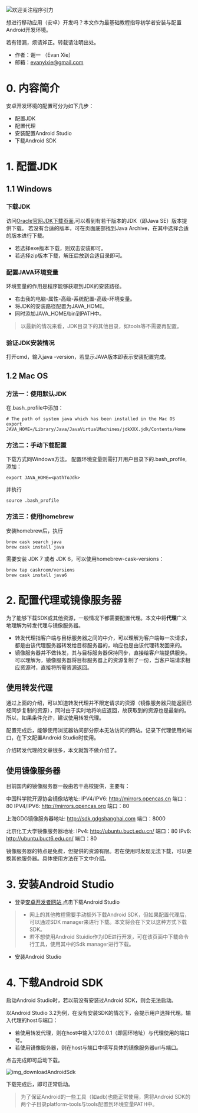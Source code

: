 ![欢迎关注程序引力](https://upload-images.jianshu.io/upload_images/14342329-acd327916ea5ec23.png?imageMogr2/auto-orient/strip%7CimageView2/2/w/1240)

想进行移动应用（安卓）开发吗？本文作为最基础教程指导初学者安装与配置Android开发环境。

若有错漏，烦请斧正。转载请注明出处。
* 作者：谢一 （Evan Xie）
* 邮箱：evanyixie@gmail.com

# 0. 内容简介
安卓开发环境的配置可分为如下几步：
* 配置JDK
* 配置代理
* 安装配置Android Studio
* 下载Android SDK

# 1. 配置JDK
## 1.1 Windows
### 下载JDK
访问[Oracle官网JDK下载页面](https://www.oracle.com/technetwork/java/javase/downloads/index.html),可以看到有若干版本的JDK（即Java SE）版本提供下载。
若没有合适的版本，可在页面底部找到Java Archive，在其中选择合适的版本进行下载。

* 若选择exe版本下载，则双击安装即可。
* 若选择zip版本下载，解压后放到合适目录即可。

### 配置JAVA环境变量
环境变量的作用是程序能够获取到JDK的安装路径。
+ 右击我的电脑-属性-高级-系统配置-高级-环境变量。
+ 将JDK的安装路径配置为JAVA_HOME。
+ 同时添加JAVA_HOME/bin到PATH中。
> 以最新的情况来看，JDK目录下的其他目录，如tools等不需要再配置。

### 验证JDK安装情况
打开cmd，输入java -version，若显示JAVA版本即表示安装配置完成。

## 1.2 Mac OS
### 方法一：使用默认JDK
在.bash_profile中添加：
```
# The path of system java which has been installed in the Mac OS
export JAVA_HOME=/Library/Java/JavaVirtualMachines/jdkXXX.jdk/Contents/Home
```

### 方法二：手动下载配置
下载方式同Windows方法。
配置环境变量则需打开用户目录下的.bash_profile,添加：
```
export JAVA_HOME=<pathToJdk>
```
并执行
```
source .bash_profile
```

### 方法三：使用homebrew
安装homebrew后，执行
```
brew cask search java
brew cask install java
```
需要安装 JDK 7 或者 JDK 6，可以使用homebrew-cask-versions：
```
brew tap caskroom/versions
brew cask install java6
```



# 2. 配置代理或镜像服务器
为了能够下载SDK或其他资源，一般情况下都需要配置代理。本文中将**代理**广义地理解为转发代理与镜像服务器。
* 转发代理指客户端与目标服务器之间的中介，可以理解为客户端每一次请求，都是由该代理服务器转发给目标服务器的，响应也是由该代理转发回来的。
* 镜像服务器并不做转发，其与目标服务器保持同步，直接给客户端提供服务。可以理解为，镜像服务器将目标服务器上的资源复制了一份，当客户端请求相应资源时，直接将所需资源返回。

## 使用转发代理
通过上面的介绍，可以知道转发代理并不限定请求的资源（镜像服务器只能返回已经同步复制的资源），同时由于实时地将响应返回，故获取到的资源也是最新的。所以，如果条件允许，建议使用转发代理。

配置完成后，能够使用浏览器访问部分原本无法访问的网站。记录下代理使用的端口，在下文配置Android Studio时使用。

介绍转发代理的文章很多，本文就暂不做介绍了。


## 使用镜像服务器
目前国内的镜像服务器一般由若干高校提供，主要有：

中国科学院开源协会镜像站地址:
IPV4/IPV6: http://mirrors.opencas.cn 端口：80
IPV4/IPV6: http://mirrors.opencas.org 端口：80

上海GDG镜像服务器地址:
http://sdk.gdgshanghai.com 端口：8000

北京化工大学镜像服务器地址:
IPv4: http://ubuntu.buct.edu.cn/ 端口：80
IPv6: http://ubuntu.buct6.edu.cn/ 端口：80

镜像服务器的特点是免费，但提供的资源有限。若在使用时发现无法下载，可以更换其他服务器。具体使用方法在下文中介绍。

# 3. 安装Android Studio
* 登录[安卓开发者网站](https://developer.android.com/studio/),点击下载Android Studio
> * 网上的其他教程需要手动额外下载Android SDK，但如果配置代理后，可以通过SDK manager来进行下载。本文将会在下文以这种方式下载SDK。
> * 若不想使用Android Stuidio作为IDE进行开发，可在该页面中下载命令行工具，使用其中的Sdk manager进行下载。

* 安装Android Studio

# 4. 下载Android SDK
启动Android Studio时，若以前没有安装过Android SDK，则会无法启动。

以Android Studio 3.2为例，在没有安装SDK的情况下，会提示用户选择代理。输入代理的host与端口：
* 若使用转发代理，则在host中输入127.0.0.1（即回环地址）与代理使用的端口号。
* 若使用镜像服务器，则在host与端口中填写具体的镜像服务器url与端口。

点击完成即可启动下载。

![img_downloadAndroidSdk](http://upload-images.jianshu.io/upload_images/14342329-47b2421640cd9a94.png?imageMogr2/auto-orient/strip%7CimageView2/2/w/1240)

下载完成后，即可正常启动。

> 为了保证Android的一些工具（如adb)也能正常使用，需将Android SDK的两个子目录platform-tools与tools配置到环境变量PATH中。